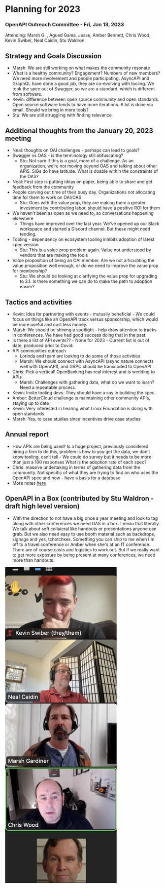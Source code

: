 # Planning for 2023 

### OpenAPI Outreach Committee - Fri, Jan 13, 2023

Attending: Marsh G. , Agued Gama, Jesse, Amber Bennett, Chris Wood, Kevin Swiber, Neal Caidin, Stu Waldron

## Strategy and Goals Discussion

* Marsh: We are still working on what makes the community resonate 
* What is a healthy community? Engagement? Numbers of new members? We need more involvement and people participating. AsyncAPI and GraphQL have done a good job, they are co-evolving with tooling. We took the spec out of Swagger, so we are a standard, which is different from software.
* Kevin: difference between open source community and open standards. Open source software tends to have more iterations. A lot is done via email. Should we bring in more tools?
* Stu: We are still struggling with finding relevance 

## Additional thoughts from the January 20, 2023 meeting
* Neal: thoughts on OAI challenges - perhaps can lead to goals?
* Swagger vs OAS - is the terminology still obfuscating?
   * Stu: Not sure if this is a goal, more of a challenge. As an organization, we’re not moving beyond OAS and talking about other APIS. SIGs do have latitude. What is doable within the constraints of the OAS?
* Neal: First step is putting ideas on paper, being able to share and get feedback from the community
* People carving out time of their busy day. Organizations not allocating time for them to work on OAI/OAS
   * Stu: Goes with the value prop, they are making them a greater investment by contributing labor, should have a positive ROI for them
* We haven't been as open as we need to, so conversations happening elsewhere
   * Things have improved over the last year. We've opened up our Slack workspace and started a Discord channel. But these might need tending.
* Tooling - dependency on ecosystem tooling inhibits adoption of latest spec version
   * Stu: This is a value prop problem again. Value not understood by vendors that are making the tools
* Value proposition of being an OAI member. Are we not articulating the value proposition well enough, or do we need to improve the value prop for membership?
   * Stu: We should be looking at clarifying the value prop for upgrading to 3.1. Is there something we can do to make the path to adoption easier?

## Tactics and activities

* Kevin: Idea for partnering with events - mutually beneficial - We could focus on things like an OpenAPI track versus sponsorship, which would be more useful and cost less money.
* Marsh: We should be shining a spotlight - help draw attention to tracks in conferences. We have had good success doing that in the past. 
* Is there a list of API events?? - None for 2023 - Current list is out of date, produced prior to Covid.
* API communities outreach
  * Lorinda and team are looking to do some of those activities
  * Marsh: We should connect with AsyncAPI (async nature connects well with OpenAPI), and GRPC should be transcoded to OpenAPI
* Chris: Pick a vertical! OpenBanking has real interest and is wedding to APIs
  * Marsh: Challenges with gathering data, what do we want to learn? Need a repeatable process.
* Kevin: Invite tooling devs. They should have a say in building the spec.
* Amber: BetterCloud challenge is maintaining other community APIs, staying up to date
* Kevin: Very interested in hearing what Linux Foundation is doing with open standards
* Marsh: Yes, to case studies since incentives drive case studies

## Annual report 
* How APIs are being used? Is a huge project, previously considered hiring a firm to do this, problem is how to you get the data, we don’t know tooling, can’t tell - We could do survey but it needs to be more than just a 100 responses
What is the adoption rate of each spec?
* Chris: massive undertaking in terms of gathering data from the community. Not specific of what they are trying to find on who uses the OpenAPI spec and how - have a basis for a database
* More notes [here](https://docs.google.com/document/d/19gLkynTLTJnd4bnHr-dCqLh544M2lAlL1VIIQJTEsw0/edit)

## OpenAPI in a Box (contributed by Stu Waldron - draft high level version)

* With the direction to not have a big once a year meeting and look to tag along with other conferences we need OAS in a box. I mean that literally. We talk about soft collateral like handouts or presentations anyone can grab. But we also need easy to use booth material such as backdrops, signage and yes, tchotchkes.  Something you can ship to me when I'm off to a travel conference or Amber when she's at an IT conference.  There are of course costs and logistics to work out. But if we really want to get more exposure by being present at many conferences, we need more than handouts. 

![](img/outreach-planning-2023.png)
